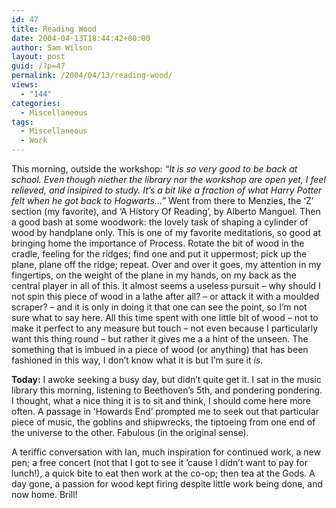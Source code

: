 ```yaml
---
id: 47
title: Reading Wood
date: 2004-04-13T18:44:42+00:00
author: Sam Wilson
layout: post
guid: /?p=47
permalink: /2004/04/13/reading-wood/
views:
  - "144"
categories:
  - Miscellaneous
tags:
  - Miscellaneous
  - Work
---
```

This morning, outside the workshop: _“It is so very good to be back at school. Even though niether the library nor the workshop are open yet, I feel relieved, and insipired to study. It’s a bit like a fraction of what Harry Potter felt when he got back to Hogwarts…”_ Went from there to Menzies, the ‘Z’ section (my favorite), and ‘A History Of Reading’, by Alberto Manguel. Then a good bash at some woodwork: the lovely task of shaping a cylinder of wood by handplane only. This is one of my favorite meditations, so good at bringing home the importance of Process. Rotate the bit of wood in the cradle, feeling for the ridges; find one and put it uppermost; pick up the plane, plane off the ridge; repeat. Over and over it goes, my attention in my fingertips, on the weight of the plane in my hands, on my back as the central player in all of this. It almost seems a useless pursuit – why should I not spin this piece of wood in a lathe after all? – or attack it with a moulded scraper? – and it is only in doing it that one can see the point, so I’m not sure what to say here. All this time spent with one little bit of wood – not to make it perfect to any measure but touch – not even because I particularly want this thing round – but rather it gives me a a hint of the unseen. The something that is imbued in a piece of wood (or anything) that has been fashioned in this way, I don’t know what it is but I’m sure it _is_.

**Today:** I awoke seeking a busy day, but didn’t quite get it. I sat in the music library this morning, listening to Beethoven’s 5th, and pondering pondering. I thought, what a nice thing it is to sit and think, I should come here more often. A passage in ‘Howards End’ prompted me to seek out that particular piece of music, the goblins and shipwrecks, the tiptoeing from one end of the universe to the other. Fabulous (in the original sense).

A teriffic conversation with Ian, much inspiration for continued work, a new pen; a free concert (not that I got to see it ’cause I didn’t want to pay for lunch!), a quick bite to eat then work at the co-op; then tea at the Gods. A day gone, a passion for wood kept firing despite little work being done, and now home. Brill!